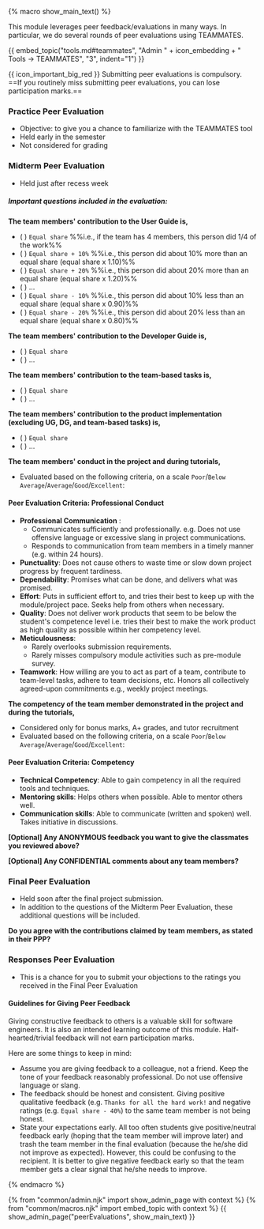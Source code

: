 {% macro show_main_text() %}
<div id="main">

This module leverages peer feedback/evaluations in many ways. In particular, we do several rounds of peer evaluations using TEAMMATES.

{{ embed_topic("tools.md#teammates", "Admin " + icon_embedding + " Tools → TEAMMATES", "3", indent="1") }}

{{ icon_important_big_red }} Submitting peer evaluations is compulsory. ==If you routinely miss submitting peer evaluations, you can lose participation marks.==

### Practice Peer Evaluation

* Objective: to give you a chance to familiarize with the TEAMMATES tool
* Held early in the semester
* Not considered for grading

### Midterm Peer Evaluation

* Held just after recess week

<box>

##### **Important questions included in the evaluation:**

<div id="teamMemberEvaluation-ug">

<thumbnail circle text="**Q**" background="#28a745" font-color="white" size="25"/> **The team members' contribution to the User Guide is,**
- ( ) `Equal share` %%i.e., if the team has 4 members, this person did 1/4 of the work%%
- ( ) `Equal share + 10%` %%i.e., this person did about 10% more than an equal share (equal share x 1.10)%%
- ( ) `Equal share + 20%` %%i.e., this person did about 20% more than an equal share (equal share x 1.20)%%
- ( ) ...
- ( ) `Equal share - 10%` %%i.e., this person did about 10% less than an equal share (equal share x 0.90)%%
- ( ) `Equal share - 20%` %%i.e., this person did about 20% less than an equal share (equal share x 0.80)%%
</div>
<p/>
<div id="teamMemberEvaluation-dg">

<thumbnail circle text="**Q**" background="#28a745" font-color="white" size="25"/> **The team members' contribution to the Developer Guide is,**
- ( ) `Equal share` 
- ( ) ...
</div>
<p/>
<div id="teamMemberEvaluation-teamTasks">

<thumbnail circle text="**Q**" background="#28a745" font-color="white" size="25"/> **The team members' contribution to the team-based tasks is,**
- ( ) `Equal share` 
- ( ) ...
</div>
<p/>
<div id="teamMemberEvaluation-implementation">

<thumbnail circle text="**Q**" background="#28a745" font-color="white" size="25"/> **The team members' contribution to the product implementation (excluding UG, DG, and team-based tasks) is,**
- ( ) `Equal share` 
- ( ) ...
</div>
<p/>
<div id="teamMemberEvaluation-conduct">

<thumbnail circle text="**Q**" background="#28a745" font-color="white" size="25"/> **The team members' conduct in the project and during tutorials,**

* Evaluated based on the following criteria, on a scale `Poor`/`Below Average`/`Average`/`Good`/`Excellent`:
<div class="indented-level2">

<box background-color="white" border-color="grey" border-left-color="#28a745">

#### Peer Evaluation Criteria: Professional Conduct
* **Professional Communication** :
  * Communicates sufficiently and professionally. e.g. Does not use offensive language or excessive slang in project communications.
  * Responds to communication from team members in a timely manner (e.g. within 24 hours).
* **Punctuality**: Does not cause others to waste time or slow down project progress by frequent tardiness.
* **Dependability**: Promises what can be done, and delivers what was promised.
* **Effort**: Puts in sufficient effort to, and tries their best to keep up with the module/project pace. Seeks help from others when necessary.
* **Quality**: Does not deliver work products that seem to be below the student's competence level i.e. tries their best to make the work product as high quality as possible within her competency level.
* **Meticulousness**:
  * Rarely overlooks submission requirements.
  * Rarely misses compulsory module activities such as pre-module survey.
* **Teamwork**: How willing are you to act as part of a team, contribute to team-level tasks, adhere to team decisions, etc. Honors all collectively agreed-upon commitments e.g., weekly project meetings.
</box>
</div>
</div>
<p/>
<div id="teamMemberEvaluation-competency">

<thumbnail circle text="**Q**" background="#28a745" font-color="white" size="25"/> **The competency of the team member demonstrated in the project and during the tutorials,**

* Considered only for bonus marks, A+ grades, and tutor recruitment
* Evaluated based on the following criteria, on a scale `Poor`/`Below Average`/`Average`/`Good`/`Excellent`:
<div class="indented-level2">


<box background-color="white" border-color="grey" border-left-color="#28a745">

#### Peer Evaluation Criteria: Competency
* **Technical Competency**: Able to gain competency in all the required tools and techniques.
* **Mentoring skills**: Helps others when possible. Able to mentor others well.
* **Communication skills**: Able to communicate (written and spoken) well. Takes initiative in discussions.
</box>
</div>

<thumbnail circle text="**Q**" background="#28a745" font-color="white" size="25"/> **[Optional] Any ANONYMOUS feedback you want to give the classmates you reviewed above?**
<p/>

<thumbnail circle text="**Q**" background="#28a745" font-color="white" size="25"/> **[Optional] Any CONFIDENTIAL comments about any team members?**
<p/>
</div>
</box>
<p/>

### Final Peer Evaluation

* Held soon after the final project submission.
* In addition to the questions of the Midterm Peer Evaluation, these additional questions will be included.


<box>

<thumbnail circle text="**Q**" background="#28a745" font-color="white" size="25"/> **Do you agree with the contributions claimed by team members, as stated in their PPP?**
<p/>

</box>


### Responses Peer Evaluation

* This is a chance for you to submit your objections to the ratings you received in the Final Peer Evaluation


<span id="giving-peer-feedback">

#### Guidelines for Giving Peer Feedback

Giving constructive feedback to others is a valuable skill for software engineers. It is also an intended learning outcome of this module. Half-hearted/trivial feedback will not earn participation marks.

Here are some things to keep in mind:

* Assume you are giving feedback to a colleague, not a friend. Keep the tone of your feedback reasonably professional. Do not use offensive language or slang.
* The feedback should be honest and consistent. Giving positive qualitative feedback (e.g. `Thanks for all the hard work!` and negative ratings (e.g. `Equal share - 40%`) to the same team member is not being honest.
* State your expectations early. All too often students give positive/neutral feedback early (hoping that the team member will improve later) and trash the team member in the final evaluation (because the he/she did not improve as expected). However, this could be confusing to the recipient. It is better to give negative feedback early so that the team member gets a clear signal that he/she needs to improve.

</span>

</div>
{% endmacro %}

{% from "common/admin.njk" import show_admin_page with context %}
{% from "common/macros.njk" import embed_topic with context %}
{{ show_admin_page("peerEvaluations", show_main_text) }}
